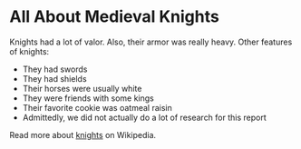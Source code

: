 # All About Medieval Knights
Knights had a lot of valor. Also, their armor was really heavy. Other features of knights:

* They had swords
* They had shields
* Their horses were usually white
* They were friends with some kings
* Their favorite cookie was oatmeal raisin
* Admittedly, we did not actually do a lot of research for this report

Read more about [knights](https://en.wikipedia.org/wiki/Knight) on Wikipedia.
